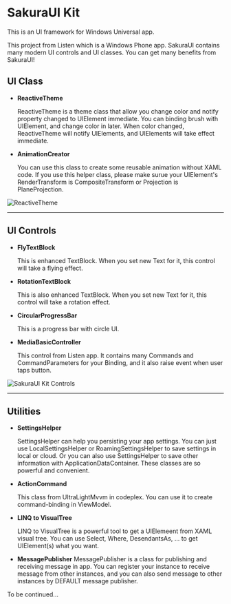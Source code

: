 SakuraUI Kit
========

This is an UI framework for Windows Universal app.

This project from Listen which is a Windows Phone app. SakuraUI contains many modern UI controls and UI classes. You can get many benefits from SakuraUI!

## UI Class ##

 - **ReactiveTheme**

    ReactiveTheme is a theme class that allow you change color and notify property changed to UIElement immediate. You can binding brush with UIElement, and change color in later. When color changed, ReactiveTheme will notify UIElements, and UIElements will take effect immediate.

 - **AnimationCreator**

    You can use this class to create some reusable animation without XAML code. If you use this helper class, please make surue your UIElement's RenderTransform is CompositeTransform or Projection is PlaneProjection.

![ReactiveTheme][1]

----------

## UI Controls ##

 - **FlyTextBlock**

    This is enhanced TextBlock. When you set new Text for it, this control will take a flying effect.

 - **RotationTextBlock**

    This is also enhanced TextBlock. When you set new Text for it, this control will take a rotation effect.

 - **CircularProgressBar**

    This is a progress bar with circle UI.
    
 - **MediaBasicController**

    This control from Listen app. It contains many Commands and CommandParameters for your Binding, and it also raise event when user taps button. 

![SakuraUI Kit Controls][2]

----------

## Utilities ##

 - **SettingsHelper**

    SettingsHelper can help you persisting your app settings. You can just use LocalSettingsHelper or RoamingSettingsHelper to save settings in local or cloud. Or you  can also use SettingsHelper to save other information with ApplicationDataContainer. These classes are so powerful and convenient.

 - **ActionCommand**

    This class from UltraLightMvvm in codeplex. You can use it to create command-binding in ViewModel.

 - **LINQ to VisualTree**

    LINQ to VisualTree is a powerful tool to get a UIElemeent from XAML visual tree. You can use Select, Where, DesendantsAs, ... to get UIElement(s) what you want.

 - **MessagePublisher**
    MessagePublisher is a class for publishing and receiving message in app. You can register your instance to receive message from other instances, and you can also send message to other instances by DEFAULT message publisher. 

  [1]: http://i1.tietuku.com/ca015991fe8c095f.png
  [2]: http://i1.tietuku.com/c6755226688d4f57.png
    
To be continued...
